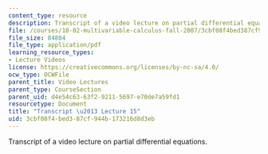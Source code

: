 ```yaml
---
content_type: resource
description: Transcript of a video lecture on partial differential equations.
file: /courses/18-02-multivariable-calculus-fall-2007/3cbf08f4bed387cf944b173216d8d3eb_18_022007L15.pdf
file_size: 84884
file_type: application/pdf
learning_resource_types:
- Lecture Videos
license: https://creativecommons.org/licenses/by-nc-sa/4.0/
ocw_type: OCWFile
parent_title: Video Lectures
parent_type: CourseSection
parent_uid: d4e54c63-63f2-9211-5697-e70de7a59fd1
resourcetype: Document
title: "Transcript \u2013 Lecture 15"
uid: 3cbf08f4-bed3-87cf-944b-173216d8d3eb
---
```

Transcript of a video lecture on partial differential equations.